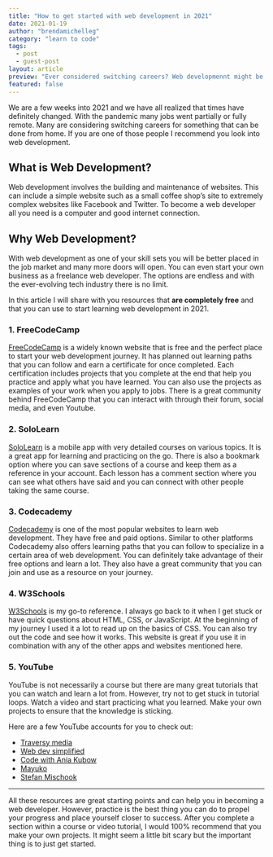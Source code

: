 ```yaml
---
title: "How to get started with web development in 2021"
date: 2021-01-19
author: "brendamichelleg"
category: "learn to code"
tags:
  - post
  - guest-post
layout: article
preview: "Ever considered switching careers? Web developmennt might be just the thing you are looking for."
featured: false
---
```



We are a few weeks into 2021 and we have all realized that times have definitely changed. With the pandemic many jobs went partially or fully remote. Many are considering switching careers for something that can be done from home. If you are one of those people I recommend you look into web development.

## What is Web Development?

Web development involves the building and maintenance of websites. This can include a simple website such as a small coffee shop’s site to extremely complex websites like Facebook and Twitter. To become a web developer all you need is a computer and good internet connection. 

## Why Web Development?

With web development as one of your skill sets you will be better placed in the job market and many more doors will open. You can even start your own business as a freelance web developer. The options are endless and with the ever-evolving tech industry there is no limit.

In this article I will share with you resources that **are completely free** and that you can use to start learning web development in 2021.

### 1. FreeCodeCamp

[FreeCodeCamp](https://www.freecodecamp.org/) is a widely known website that is free and the perfect place to start your web development journey. It has planned out learning paths that you can follow and earn a certificate for once completed. Each certification includes projects that you complete at the end that help you practice and apply what you have learned. You can also use the projects as examples of your work when you apply to jobs. There is a great community behind FreeCodeCamp that you can interact with through their forum, social media, and even Youtube. 

### 2. SoloLearn

[SoloLearn](https://www.sololearn.com/) is a mobile app with very detailed courses on various topics. It is a great app for learning and practicing on the go. There is also a bookmark option where you can save sections of a course and keep them as a reference in your account. Each lesson has a comment section where you can see what others have said and you can connect with other people taking the same course.

### 3. Codecademy

[Codecademy](https://www.codecademy.dev) is one of the most popular websites to learn web   development. They have free and paid options. Similar to other platforms Codecademy also offers learning paths that you can follow to specialize in a certain area of web development. You can definitely take advantage of their free options and learn a lot. They also have a great community that you can join and use as a resource on your journey. 

### 4. W3Schools

[W3Schools](https://www.w3schools.com/) is my go-to reference. I always go back to it when I get stuck or have quick questions about HTML, CSS, or JavaScript. At the beginning of my journey I used it a lot to read up on the basics of CSS. You can also try out the code and see how it works. This website is great if you use it in combination with any of the other apps and websites mentioned here.

### 5. YouTube

YouTube is not necessarily a course but there are many great tutorials that you can watch and learn a lot from. However, try not to get stuck in tutorial loops. Watch a video and start practicing what you learned. Make your own projects to ensure that the knowledge is sticking.

Here are a few YouTube accounts for you to check out:

- [Traversy media](https://www.youtube.com/user/TechGuyWeb)
- [Web dev simplified](https://www.youtube.com/channel/UCFbNIlppjAuEX4znoulh0Cw)
- [Code with Ania Kubow](https://www.youtube.com/channel/UC5DNytAJ6_FISueUfzZCVsw)
- [Mayuko](https://www.youtube.com/user/hellomayuko)
- [Stefan Mischook](https://www.youtube.com/user/killerphp)

------

All these resources are great starting points and can help you in becoming a web developer. However, practice is the best thing you can do to propel your progress and place yourself closer to success. After you complete a section within a course or video tutorial, I would 100% recommend that you make your own projects. It might seem a little bit scary but the important thing is to just get started. 